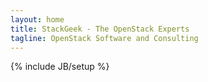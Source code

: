 ```yaml
---
layout: home
title: StackGeek - The OpenStack Experts
tagline: OpenStack Software and Consulting 
---
```

{% include JB/setup %}



